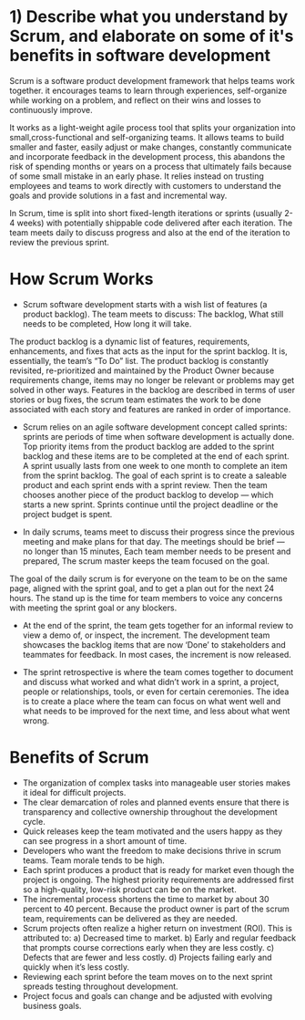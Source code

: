 # 1) Describe what you understand by Scrum, and elaborate on some of it's benefits in software development
Scrum is a software product development framework that helps teams work together. it encourages teams to learn through experiences, self-organize while working 
on a problem, and reflect on their wins and losses to continuously improve. 

It works as a light-weight agile process tool that splits your organization into small,cross-functional and self-organizing teams. It allows teams to build smaller and 
faster, easily adjust or make changes, constantly communicate and incorporate feedback in the development process, this abandons the risk of spending months or years on a 
process that ultimately fails because of some small mistake in an early phase. It relies instead on trusting employees and teams to work directly with customers to 
understand the goals and provide solutions in a fast and incremental way. 

In Scrum, time is split into short fixed-length iterations or sprints (usually 2-4 weeks) with potentially shippable code delivered after each iteration. The team meets 
daily to discuss progress and also at the end of the iteration to review the previous sprint. 

# How Scrum Works
* Scrum software development starts with a wish list of features (a product backlog). The team meets to discuss:
The backlog,
What still needs to be completed,
How long it will take.

The product backlog is a dynamic list of features, requirements, enhancements, and fixes that acts as the input for the sprint backlog. It is, essentially, the team’s 
“To Do” list. The product backlog is constantly revisited, re-prioritized and maintained by the Product Owner because requirements change, items may no longer be 
relevant or problems may get solved in other ways. Features in the backlog are described in terms of user stories or bug fixes, the scrum team estimates the work to be 
done associated with each story and features are ranked in order of importance.

* Scrum relies on an agile software development concept called sprints: sprints are periods of time when software development is actually done. Top priority items from 
the product backlog are added to the sprint backlog and these items are to be completed at the end of each sprint. A sprint usually lasts from one week to one month to 
complete an item from the sprint backlog. The goal of each sprint is to create a saleable product and each sprint ends with a sprint review. Then the team chooses 
another piece of the product backlog to develop — which starts a new sprint. Sprints continue until the project deadline or the project budget is spent.

* In daily scrums, teams meet to discuss their progress since the previous meeting and make plans for that day.
The meetings should be brief — no longer than 15 minutes,
Each team member needs to be present and prepared,
The scrum master keeps the team focused on the goal.

The goal of the daily scrum is for everyone on the team to be on the same page, aligned with the sprint goal, and to get a plan out for the next 24 hours. The stand up 
is the time for team members to voice any concerns with meeting the sprint goal or any blockers.

* At the end of the sprint, the team gets together for an informal review to view a demo of, or inspect, the increment. The development team showcases the backlog 
items that are now ‘Done’ to stakeholders and teammates for feedback. In most cases, the increment is now released.

* The sprint retrospective is where the team comes together to document and discuss what worked and what didn’t work in a sprint, a project, people or relationships, tools, 
or even for certain ceremonies. The idea is to create a place where the team can focus on what went well and what needs to be improved for the next time, and less 
about what went wrong.

# Benefits of Scrum
* The organization of complex tasks into manageable user stories makes it ideal for difficult projects.
* The clear demarcation of roles and planned events ensure that there is transparency and collective ownership throughout the development cycle.
* Quick releases keep the team motivated and the users happy as they can see progress in a short amount of time.
* Developers who want the freedom to make decisions thrive in scrum teams. Team morale tends to be high.
* Each sprint produces a product that is ready for market even though the project is ongoing. The highest priority requirements are addressed first so a high-quality, 
low-risk product can be on the market.
* The incremental process shortens the time to market by about 30 percent to 40 percent. Because the product owner is part of the scrum team, requirements can be 
delivered as they are needed.
* Scrum projects often realize a higher return on investment (ROI). This is attributed to:
a) Decreased time to market.
b) Early and regular feedback that prompts course corrections early when they are less costly.
c) Defects that are fewer and less costly.
d) Projects failing early and quickly when it’s less costly.
* Reviewing each sprint before the team moves on to the next sprint spreads testing throughout development.
* Project focus and goals can change and be adjusted with evolving business goals.
